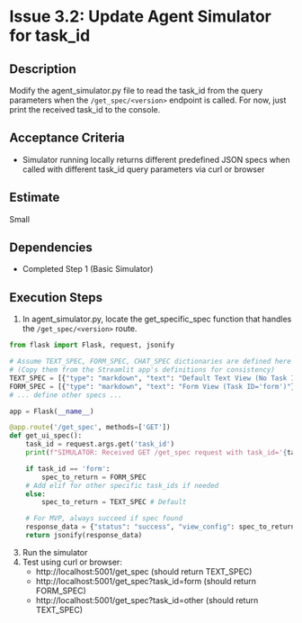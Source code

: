 # Issue 3.2: Update Agent Simulator for task_id

## Description
Modify the agent_simulator.py file to read the task_id from the query parameters when the `/get_spec/<version>` endpoint is called. For now, just print the received task_id to the console.

## Acceptance Criteria
- Simulator running locally returns different predefined JSON specs when called with different task_id query parameters via curl or browser

## Estimate
Small

## Dependencies
- Completed Step 1 (Basic Simulator)

## Execution Steps
1. In agent_simulator.py, locate the get_specific_spec function that handles the `/get_spec/<version>` route.
```python
from flask import Flask, request, jsonify

# Assume TEXT_SPEC, FORM_SPEC, CHAT_SPEC dictionaries are defined here
# (Copy them from the Streamlit app's definitions for consistency)
TEXT_SPEC = [{"type": "markdown", "text": "Default Text View (No Task ID)"}]
FORM_SPEC = [{"type": "markdown", "text": "Form View (Task ID='form')"}, {"type": "text_input", "label": "Task Input", "key": "task_form_input"}]
# ... define other specs ...

app = Flask(__name__)

@app.route('/get_spec', methods=['GET'])
def get_ui_spec():
    task_id = request.args.get('task_id')
    print(f"SIMULATOR: Received GET /get_spec request with task_id='{task_id}'") # Log

    if task_id == 'form':
        spec_to_return = FORM_SPEC
    # Add elif for other specific task_ids if needed
    else:
        spec_to_return = TEXT_SPEC # Default

    # For MVP, always succeed if spec found
    response_data = {"status": "success", "view_config": spec_to_return}
    return jsonify(response_data)
```

3. Run the simulator
4. Test using curl or browser:
   - http://localhost:5001/get_spec (should return TEXT_SPEC)
   - http://localhost:5001/get_spec?task_id=form (should return FORM_SPEC)
   - http://localhost:5001/get_spec?task_id=other (should return TEXT_SPEC)
